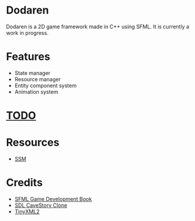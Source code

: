 # Dodaren
Dodaren is a 2D game framework made in C++ using SFML. It is currently a work in progress.

# Features
* State manager
* Resource manager
* Entity component system
* Animation system

# [TODO](https://github.com/aclonegeek/Dodaren/issues)

# Resources
* [SSM](https://github.com/aclonegeek/SSM)

# Credits
* [SFML Game Development Book](https://github.com/SFML/SFML-Game-Development-Book)
* [SDL CaveStory Clone](https://github.com/Limeoats/cavestory-development)
* [TinyXML2](https://github.com/leethomason/tinyxml2)